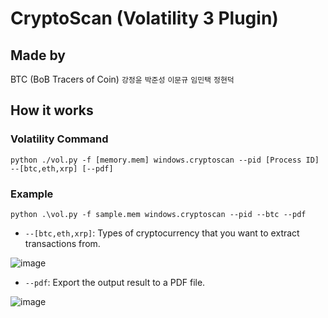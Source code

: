 # CryptoScan (Volatility 3 Plugin)
## Made by
BTC (BoB Tracers of Coin)
`강정윤` `박준성` `이문규` `임민택` `정현덕`
## How it works
### Volatility Command
```
python ./vol.py -f [memory.mem] windows.cryptoscan --pid [Process ID] --[btc,eth,xrp] [--pdf]
```
### Example
```python .\vol.py -f sample.mem windows.cryptoscan --pid --btc --pdf```
- `--[btc,eth,xrp]`: Types of cryptocurrency that you want to extract transactions from.

![image](https://user-images.githubusercontent.com/49504937/141319492-aab159a3-4a07-453c-8446-3f3198bc06f8.png)
- `--pdf`: Export the output result to a PDF file.

![image](https://user-images.githubusercontent.com/49504937/141319559-65f90594-23a1-4dbb-8f8e-a668e273b3da.png)

